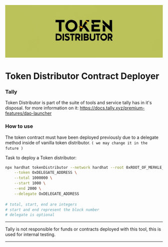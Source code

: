 ![Theme image for repository](resources/banner.png)

Token Distributor Contract Deployer
======================

### Tally

Token Distributor is part of the suite of tools and service tally has in it's disposal. for more information on it:
https://docs.tally.xyz/premium-features/dao-launcher

### How to use

The token contract must have been deployed previously due to a delegate method inside of vanilla token distributor. `( we may change it in the future )`

Task to deploy a Token distributor:

```bash
npx hardhat tokenDistributor --network hardhat --root 0xROOT_OF_MERKLE_TREE \
    --token OxDELEGATE_ADDRESS \
    --total 1000000 \
    --start 1000 \
    --end 2000 \
    --delegate OxDELEGATE_ADDRESS

# total, start, end are integers
# start and end represent the block number
# delegate is optional
```

-------------

Tally is not responsible for funds or contracts deployed with this tool, this is used for internal testing.

-------------
